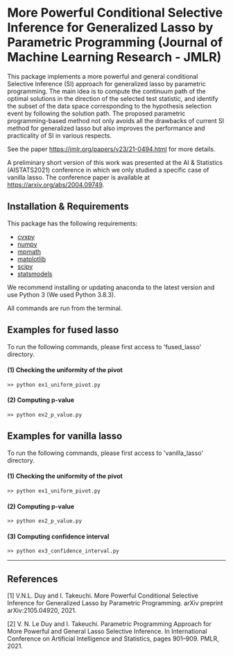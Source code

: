 # More Powerful Conditional Selective Inference for Generalized Lasso by Parametric Programming (Journal of Machine Learning Research - JMLR)

This package implements a more powerful and general conditional Selective Inference (SI) approach for generalized lasso by parametric programming. The main idea is to compute the continuum path of the optimal solutions in the direction of the selected test statistic, and identify the subset of the data space corresponding to the hypothesis selection event by following the solution path. The proposed parametric programming-based method not only avoids all the drawbacks of current SI method for generalized lasso but also improves the performance and practicality of SI in various respects.

See the paper <https://jmlr.org/papers/v23/21-0494.html> for more details.

A preliminary short version of this work was presented at the AI & Statistics (AISTATS2021) conference in which we only studied a specific case of vanilla lasso.
The conference paper is available at <https://arxiv.org/abs/2004.09749>.

## Installation & Requirements

This package has the following requirements:

- [cvxpy](https://www.cvxpy.org)
- [numpy](http://numpy.org)
- [mpmath](http://mpmath.org/)
- [matplotlib](https://matplotlib.org/)
- [scipy](https://www.scipy.org)
- [statsmodels](https://www.statsmodels.org/)

We recommend installing or updating anaconda to the latest version and use Python 3
(We used Python 3.8.3).

All commands are run from the terminal.

## Examples for fused lasso

To run the following commands, please first access to 'fused_lasso' directory.

#### (1) Checking the uniformity of the pivot
```
>> python ex1_uniform_pivot.py
```

#### (2) Computing p-value
```
>> python ex2_p_value.py
```

## Examples for vanilla lasso

To run the following commands, please first access to 'vanilla_lasso' directory.

#### (1) Checking the uniformity of the pivot
```
>> python ex1_uniform_pivot.py
```

#### (2) Computing p-value
```
>> python ex2_p_value.py
```

#### (3) Computing confidence interval
```
>> python ex3_confidence_interval.py
```

---
## References

[1] V.N.L. Duy and I. Takeuchi. More Powerful Conditional Selective Inference for Generalized Lasso by Parametric Programming. arXiv preprint arXiv:2105.04920, 2021.

[2] V. N. Le Duy and I. Takeuchi. Parametric Programming Approach for More Powerful and General Lasso Selective Inference. In International Conference on Artificial Intelligence and Statistics, pages 901–909. PMLR, 2021.
